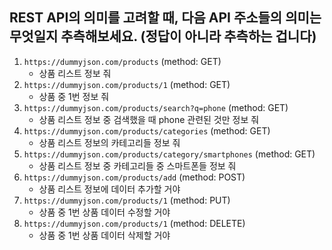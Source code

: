 ## REST API의 의미를 고려할 때, 다음 API 주소들의 의미는 무엇일지 추측해보세요. (정답이 아니라 추측하는 겁니다)

1. `https://dummyjson.com/products` (method: GET)
   - 상품 리스트 정보 줘
2. `https://dummyjson.com/products/1` (method: GET)
   - 상품 중 1번 정보 줘
3. `https://dummyjson.com/products/search?q=phone` (method: GET)
   - 상품 리스트 정보 중 검색했을 때 phone 관련된 것만 정보 줘
4. `https://dummyjson.com/products/categories` (method: GET)
   - 상품 리스트 정보의 카테고리들 정보 줘
5. `https://dummyjson.com/products/category/smartphones` (method: GET)
   - 상품 리스트 정보 중 카테고리들 중 스마트폰들 정보 줘
6. `https://dummyjson.com/products/add` (method: POST)
   - 상품 리스트 정보에 데이터 추가할 거야
7. `https://dummyjson.com/products/1` (method: PUT)
   - 상품 중 1번 상품 데이터 수정할 거야
8. `https://dummyjson.com/products/1` (method: DELETE)
   - 상품 중 1번 상품 데이터 삭제할 거야
